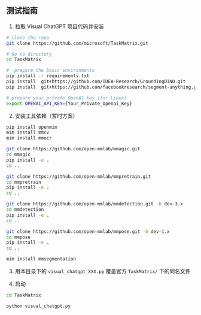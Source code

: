 ## 测试指南

1. 拉取 Visual ChatGPT 项目代码并安装

```bash
# clone the repo
git clone https://github.com/microsoft/TaskMatrix.git

# Go to directory
cd TaskMatrix

#  prepare the basic environments
pip install -r requirements.txt
pip install  git+https://github.com/IDEA-Research/GroundingDINO.git
pip install  git+https://github.com/facebookresearch/segment-anything.git

# prepare your private OpenAI key (for Linux)
export OPENAI_API_KEY={Your_Private_Openai_Key}

```

2. 安装工具依赖（暂时方案）

```bash
pip install openmim
mim install mmcv
mim install mmocr

git clone https://github.com/open-mmlab/mmagic.git
cd mmagic
pip install -e .
cd ..

git clone https://github.com/open-mmlab/mmpretrain.git
cd mmpretrain
pip install -e .
cd ..

git clone https://github.com/open-mmlab/mmdetection.git -b dev-3.x
cd mmdetection
pip install -e .
cd ..

git clone https://github.com/open-mmlab/mmpose.git -b dev-1.x
cd mmpose
pip install -e .
cd ..

mim install mmsegmentation
```

3. 用本目录下的 `visual_chatgpt_XXX.py` 覆盖官方 `TaskMatrix/` 下的同名文件

4. 启动

```bash
cd TaskMatrix

python visual_chatgpt.py
```
